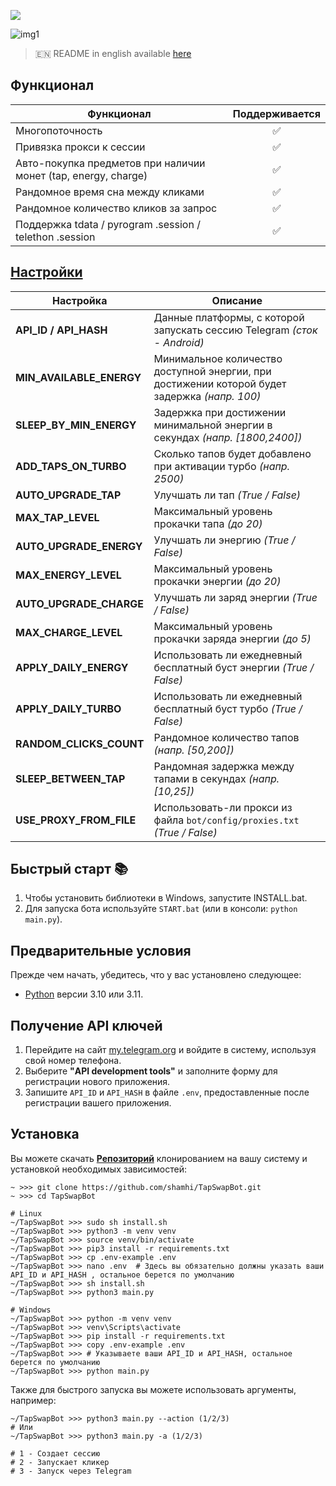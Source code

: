 [<img src="https://img.shields.io/badge/Telegram-%40Me-orange">](https://t.me/sho6ot)


![img1](.github/images/demo.png)

> 🇪🇳 README in english available [here](README-EN.md)

## Функционал
| Функционал                                                     | Поддерживается  |
|----------------------------------------------------------------|:---------------:|
| Многопоточность                                                |        ✅        |
| Привязка прокси к сессии                                       |        ✅        |
| Авто-покупка предметов при наличии монет (tap, energy, charge) |        ✅        |
| Рандомное время сна между кликами                              |        ✅        |
| Рандомное количество кликов за запрос                          |        ✅        |
| Поддержка tdata / pyrogram .session / telethon .session        |        ✅        |


## [Настройки](https://github.com/shamhi/TapSwapBot/blob/main/.env-example)
| Настройка                | Описание                                                                                      |
|--------------------------|-----------------------------------------------------------------------------------------------|
| **API_ID / API_HASH**    | Данные платформы, с которой запускать сессию Telegram _(сток - Android)_                      |
| **MIN_AVAILABLE_ENERGY** | Минимальное количество доступной энергии, при достижении которой будет задержка _(напр. 100)_ |
| **SLEEP_BY_MIN_ENERGY**  | Задержка при достижении минимальной энергии в секундах _(напр. [1800,2400])_                  |
| **ADD_TAPS_ON_TURBO**    | Сколько тапов будет добавлено при активации турбо _(напр. 2500)_                              |
| **AUTO_UPGRADE_TAP**     | Улучшать ли тап _(True / False)_                                                              |
| **MAX_TAP_LEVEL**        | Максимальный уровень прокачки тапа _(до 20)_                                                  |
| **AUTO_UPGRADE_ENERGY**  | Улучшать ли энергию _(True / False)_                                                          |
| **MAX_ENERGY_LEVEL**     | Максимальный уровень прокачки энергии _(до 20)_                                               |
| **AUTO_UPGRADE_CHARGE**  | Улучшать ли заряд энергии _(True / False)_                                                    |
| **MAX_CHARGE_LEVEL**     | Максимальный уровень прокачки заряда энергии _(до 5)_                                         |
| **APPLY_DAILY_ENERGY**   | Использовать ли ежедневный бесплатный буст энергии _(True / False)_                           |
| **APPLY_DAILY_TURBO**    | Использовать ли ежедневный бесплатный буст турбо _(True / False)_                             |
| **RANDOM_CLICKS_COUNT**  | Рандомное количество тапов _(напр. [50,200])_                                                 |
| **SLEEP_BETWEEN_TAP**    | Рандомная задержка между тапами в секундах _(напр. [10,25])_                                  |
| **USE_PROXY_FROM_FILE**  | Использовать-ли прокси из файла `bot/config/proxies.txt` _(True / False)_                     |

## Быстрый старт 📚
1. Чтобы установить библиотеки в Windows, запустите INSTALL.bat.
2. Для запуска бота используйте `START.bat` (или в консоли: `python main.py`).

## Предварительные условия
Прежде чем начать, убедитесь, что у вас установлено следующее:
- [Python](https://www.python.org/downloads/) версии 3.10 или 3.11.

## Получение API ключей
1. Перейдите на сайт [my.telegram.org](https://my.telegram.org) и войдите в систему, используя свой номер телефона.
2. Выберите **"API development tools"** и заполните форму для регистрации нового приложения.
3. Запишите `API_ID` и `API_HASH` в файле `.env`, предоставленные после регистрации вашего приложения.

## Установка
Вы можете скачать [**Репозиторий**](https://github.com/shamhi/TapSwapBot) клонированием на вашу систему и установкой необходимых зависимостей:
```shell
~ >>> git clone https://github.com/shamhi/TapSwapBot.git
~ >>> cd TapSwapBot

# Linux
~/TapSwapBot >>> sudo sh install.sh
~/TapSwapBot >>> python3 -m venv venv
~/TapSwapBot >>> source venv/bin/activate
~/TapSwapBot >>> pip3 install -r requirements.txt
~/TapSwapBot >>> cp .env-example .env
~/TapSwapBot >>> nano .env  # Здесь вы обязательно должны указать ваши API_ID и API_HASH , остальное берется по умолчанию
~/TapSwapBot >>> sh install.sh
~/TapSwapBot >>> python3 main.py

# Windows
~/TapSwapBot >>> python -m venv venv
~/TapSwapBot >>> venv\Scripts\activate
~/TapSwapBot >>> pip install -r requirements.txt
~/TapSwapBot >>> copy .env-example .env
~/TapSwapBot >>> # Указываете ваши API_ID и API_HASH, остальное берется по умолчанию
~/TapSwapBot >>> python main.py
```

Также для быстрого запуска вы можете использовать аргументы, например:
```shell
~/TapSwapBot >>> python3 main.py --action (1/2/3)
# Или
~/TapSwapBot >>> python3 main.py -a (1/2/3)

# 1 - Создает сессию
# 2 - Запускает кликер
# 3 - Запуск через Telegram
```

